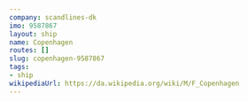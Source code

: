 ```yaml
---
company: scandlines-dk
imo: 9587867
layout: ship
name: Copenhagen
routes: []
slug: copenhagen-9587867
tags:
- ship
wikipediaUrl: https://da.wikipedia.org/wiki/M/F_Copenhagen
---
```

